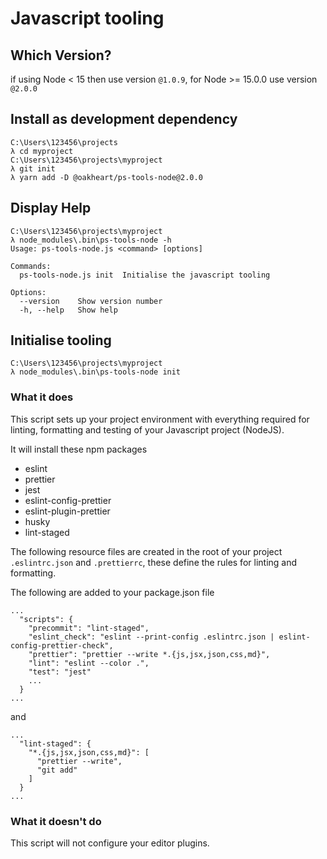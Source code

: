 # Javascript tooling

## Which Version?

if using Node < 15 then use version `@1.0.9`, for Node >= 15.0.0 use version `@2.0.0`

## Install as development dependency

```
C:\Users\123456\projects
λ cd myproject
C:\Users\123456\projects\myproject
λ git init
λ yarn add -D @oakheart/ps-tools-node@2.0.0
```

## Display Help

```
C:\Users\123456\projects\myproject
λ node_modules\.bin\ps-tools-node -h
Usage: ps-tools-node.js <command> [options]

Commands:
  ps-tools-node.js init  Initialise the javascript tooling

Options:
  --version    Show version number
  -h, --help   Show help
```

## Initialise tooling

```
C:\Users\123456\projects\myproject
λ node_modules\.bin\ps-tools-node init
```

### What it does

This script sets up your project environment with everything required for linting, formatting and testing of your Javascript project (NodeJS).

It will install these npm packages

- eslint
- prettier
- jest
- eslint-config-prettier
- eslint-plugin-prettier
- husky
- lint-staged

The following resource files are created in the root of your project `.eslintrc.json` and `.prettierrc`, these define the rules for linting and formatting.

The following are added to your package.json file

```
...
  "scripts": {
    "precommit": "lint-staged",
    "eslint_check": "eslint --print-config .eslintrc.json | eslint-config-prettier-check",
    "prettier": "prettier --write *.{js,jsx,json,css,md}",
    "lint": "eslint --color .",
    "test": "jest"
    ...
  }
...
```

and

```
...
  "lint-staged": {
    "*.{js,jsx,json,css,md}": [
      "prettier --write",
      "git add"
    ]
  }
...
```

### What it doesn't do

This script will not configure your editor plugins.
